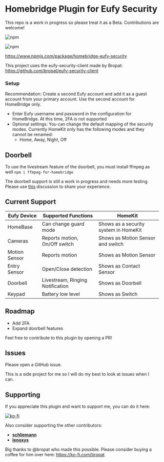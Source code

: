 # Homebridge Plugin for Eufy Security

This repo is a work in progress so please treat it as a Beta. Contributions are welcome!

![npm](https://img.shields.io/npm/v/homebridge-eufy-security?style=flat-square)

![npm](https://img.shields.io/npm/dt/homebridge-eufy-security)

https://www.npmjs.com/package/homebridge-eufy-security

This project uses the eufy-security-client made by Bropat: https://github.com/bropat/eufy-security-client

### Setup

Recommendation: Create a second Eufy account and add it as a guest account from your primary account. Use the second account for HomeBridge only.

-   Enter Eufy username and password in the configuration for HomeBridge. At this time, 2FA is not supported
-   Optional settings: You can change the default mapping of the security modes. Currently HomeKit only has the following modes and they cannot be renamed:
    -   Home, Away, Night, Off

## Doorbell
To use the livestream feature of the doorbell, you must install ffmpeg as well
`npm i ffmpeg-for-homebridge`

The doorbell support is still a work in progress and needs more testing. Please use [this](https://github.com/samemory/homebridge-eufy-security/discussions/32) discussion to share your experience.

## Current Support

| Eufy Device   | Supported Functions             | HomeKit                               |
| ------------- | ------------------------------- | ------------------------------------- |
| HomeBase      | Can change guard mode           | Shows as a security system in HomeKit |
| Cameras        | Reports motion, On/Off switch           | Shows as Motion Sensor and switch                |
| Motion Sensor | Reports motion                  | Shows as Motion Sensor                |
| Entry Sensor  | Open/Close detection            | Shows as Contact Sensor               |
| Doorbell      | Livestream, Ringing Notification | Shows as Doorbell                     |
| Keypad        | Battery low level               | Shows as Switch                       |

## Roadmap

-   Add 2FA
-   Expand doorbell features

Feel free to contribute to this plugin by opening a PR!

## Issues

Please open a GitHub issue.

This is a side project for me so I will do my best to look at issues when I can.

## Supporting

If you appreciate this plugin and want to support me, you can do it here:

[![ko-fi](https://ko-fi.com/img/githubbutton_sm.svg)](https://ko-fi.com/S6S24XCVJ)

Also consider supporting the other contributors:

-   **[schliemann](https://github.com/schliemann)**
-   **[lenoxys](https://github.com/lenoxys)**


Big thanks to @bropat who made this possible. Please consider buying a coffee for him over here: https://ko-fi.com/bropat
